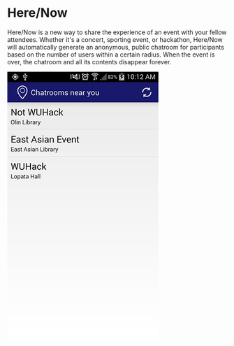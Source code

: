 Here/Now
===========

Here/Now is a new way to share the experience of an event with your fellow attendees. Whether it's a concert, sporting event, or hackathon, Here/Now will automatically generate an anonymous, public chatroom for participants based on the number of users within a certain radius. When the event is over, the chatroom and all its contents disappear forever.

![Chatrooms](Screenshot_2014-09-14-10-12-58.png)

